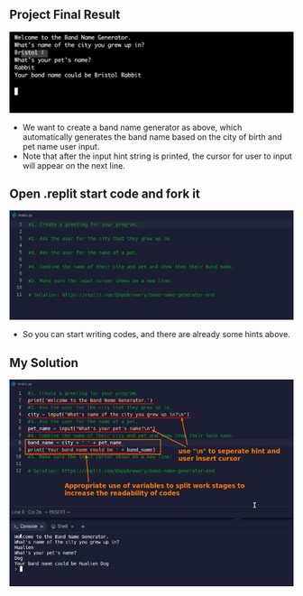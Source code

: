 ## **Project Final Result**

![Alt purpose](pic/01.jpg)

- We want to create a band name generator as above, which automatically generates the band name based on the city of birth and pet name user input.
- Note that after the input hint string is printed, the cursor for user to input will appear on the next line.

## **Open .replit start code and fork it**

![Alt .replit IDE and hints](pic/02.jpg)

- So you can start writing codes, and there are already some hints above.

## **My Solution**

![Alt solution](pic/03.jpg)
